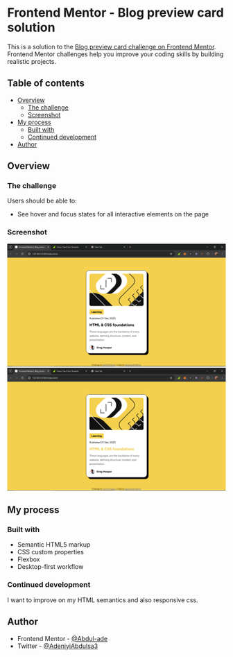 # Frontend Mentor - Blog preview card solution

This is a solution to the [Blog preview card challenge on Frontend Mentor](https://www.frontendmentor.io/challenges/blog-preview-card-ckPaj01IcS). Frontend Mentor challenges help you improve your coding skills by building realistic projects.

## Table of contents

- [Overview](#overview)
  - [The challenge](#the-challenge)
  - [Screenshot](#screenshot)
- [My process](#my-process)
  - [Built with](#built-with)
  - [Continued development](#continued-development)
- [Author](#author)

## Overview

### The challenge

Users should be able to:

- See hover and focus states for all interactive elements on the page

### Screenshot

![Preview](<Screenshot (72).png>)
![Active State](<Screenshot (73).png>)

## My process

### Built with

- Semantic HTML5 markup
- CSS custom properties
- Flexbox
- Desktop-first workflow

### Continued development

I want to improve on my HTML semantics and also responsive css.

## Author

- Frontend Mentor - [@Abdul-ade](https://www.frontendmentor.io/profile/Abdul-ade)
- Twitter - [@AdeniyiAbdulsa3](https://www.twitter.com/AdeniyiAbdulsa3)
